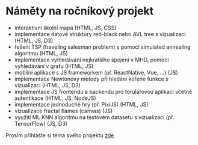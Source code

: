 # Náměty na ročníkový projekt

* interaktivní školní mapa (HTML, JS, CSS)
* implementace datové struktury red-black nebo AVL tree s vizualizací (HTML, JS, D3)
* řešení TSP (traveling salesman problem) s pomocí simulated annealing algoritmu (HTML, JS)
* implementace vyhledávání nejkratšího spojení v MHD, pomocí vyhledávání v grafu (HTML, JS)
* mobilní aplikace s JS frameworkem (př. ReactNative, Vue, ...) (JS)
* implementace Newtonovy metody při hledání kořene funkce s vizualizací (HTML, JS, D3)
* implementace JS frontendu a backendu pro forulářovou aplikaci včetně autentikace (HTML, JS, NodeJS)
* implementace jednoduché hry (př. PixiJS) (HTML, JS)
* vizualizace fractal flames (canvas) (JS)
* využití ML KNN algoritmu na testovém datasetu s vizualizací (př. TensorFlow) (JS, D3)

Prosím přihlašte si téma svého projektu [zde](https://forms.gle/En9qFWkgzAw5dTey9)

